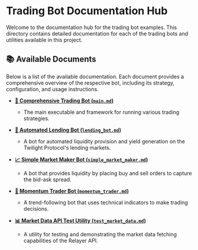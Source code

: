 # Trading Bot Documentation Hub

Welcome to the documentation hub for the trading bot examples. This directory contains detailed documentation for each of the trading bots and utilities available in this project.

## 📚 Available Documents

Below is a list of the available documentation. Each document provides a comprehensive overview of the respective bot, including its strategy, configuration, and usage instructions.

- **[🤖 Comprehensive Trading Bot (`main.md`)](./main.md)**

  - The main executable and framework for running various trading strategies.

- **[🏦 Automated Lending Bot (`lending_bot.md`)](./lending_bot.md)**

  - A bot for automated liquidity provision and yield generation on the Twilight Protocol's lending markets.

- **[📈 Simple Market Maker Bot (`simple_market_maker.md`)](./simple_market_maker.md)**

  - A bot that provides liquidity by placing buy and sell orders to capture the bid-ask spread.

- **[🚀 Momentum Trader Bot (`momentum_trader.md`)](./momentum_trader.md)**

  - A trend-following bot that uses technical indicators to make trading decisions.

- **[📊 Market Data API Test Utility (`test_market_data.md`)](./test_market_data.md)**
  - A utility for testing and demonstrating the market data fetching capabilities of the Relayer API.
